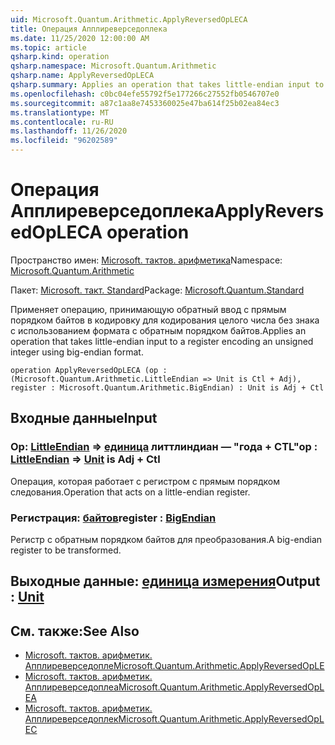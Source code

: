 ```yaml
---
uid: Microsoft.Quantum.Arithmetic.ApplyReversedOpLECA
title: Операция Апплиреверседоплека
ms.date: 11/25/2020 12:00:00 AM
ms.topic: article
qsharp.kind: operation
qsharp.namespace: Microsoft.Quantum.Arithmetic
qsharp.name: ApplyReversedOpLECA
qsharp.summary: Applies an operation that takes little-endian input to a register encoding an unsigned integer using big-endian format.
ms.openlocfilehash: c0bc04efe55792f5e177266c27552fb0546707e0
ms.sourcegitcommit: a87c1aa8e7453360025e47ba614f25b02ea84ec3
ms.translationtype: MT
ms.contentlocale: ru-RU
ms.lasthandoff: 11/26/2020
ms.locfileid: "96202589"
---
```

# <a name="applyreversedopleca-operation"></a><span data-ttu-id="59f91-102">Операция Апплиреверседоплека</span><span class="sxs-lookup"><span data-stu-id="59f91-102">ApplyReversedOpLECA operation</span></span>

<span data-ttu-id="59f91-103">Пространство имен: [Microsoft. тактов. арифметика](xref:Microsoft.Quantum.Arithmetic)</span><span class="sxs-lookup"><span data-stu-id="59f91-103">Namespace: [Microsoft.Quantum.Arithmetic](xref:Microsoft.Quantum.Arithmetic)</span></span>

<span data-ttu-id="59f91-104">Пакет: [Microsoft. такт. Standard](https://nuget.org/packages/Microsoft.Quantum.Standard)</span><span class="sxs-lookup"><span data-stu-id="59f91-104">Package: [Microsoft.Quantum.Standard](https://nuget.org/packages/Microsoft.Quantum.Standard)</span></span>


<span data-ttu-id="59f91-105">Применяет операцию, принимающую обратный ввод с прямым порядком байтов в кодировку для кодирования целого числа без знака с использованием формата с обратным порядком байтов.</span><span class="sxs-lookup"><span data-stu-id="59f91-105">Applies an operation that takes little-endian input to a register encoding an unsigned integer using big-endian format.</span></span>

```qsharp
operation ApplyReversedOpLECA (op : (Microsoft.Quantum.Arithmetic.LittleEndian => Unit is Ctl + Adj), register : Microsoft.Quantum.Arithmetic.BigEndian) : Unit is Adj + Ctl
```


## <a name="input"></a><span data-ttu-id="59f91-106">Входные данные</span><span class="sxs-lookup"><span data-stu-id="59f91-106">Input</span></span>

### <a name="op--littleendian--unit--is-adj--ctl"></a><span data-ttu-id="59f91-107">Op: [LittleEndian](xref:Microsoft.Quantum.Arithmetic.LittleEndian) => [единица](xref:microsoft.quantum.lang-ref.unit) литтлиндиан — "года + CTL"</span><span class="sxs-lookup"><span data-stu-id="59f91-107">op : [LittleEndian](xref:Microsoft.Quantum.Arithmetic.LittleEndian) => [Unit](xref:microsoft.quantum.lang-ref.unit)  is Adj + Ctl</span></span>

<span data-ttu-id="59f91-108">Операция, которая работает с регистром с прямым порядком следования.</span><span class="sxs-lookup"><span data-stu-id="59f91-108">Operation that acts on a little-endian register.</span></span>


### <a name="register--bigendian"></a><span data-ttu-id="59f91-109">Регистрация: [байтов](xref:Microsoft.Quantum.Arithmetic.BigEndian)</span><span class="sxs-lookup"><span data-stu-id="59f91-109">register : [BigEndian](xref:Microsoft.Quantum.Arithmetic.BigEndian)</span></span>

<span data-ttu-id="59f91-110">Регистр с обратным порядком байтов для преобразования.</span><span class="sxs-lookup"><span data-stu-id="59f91-110">A big-endian register to be transformed.</span></span>



## <a name="output--unit"></a><span data-ttu-id="59f91-111">Выходные данные: [единица измерения](xref:microsoft.quantum.lang-ref.unit)</span><span class="sxs-lookup"><span data-stu-id="59f91-111">Output : [Unit](xref:microsoft.quantum.lang-ref.unit)</span></span>



## <a name="see-also"></a><span data-ttu-id="59f91-112">См. также:</span><span class="sxs-lookup"><span data-stu-id="59f91-112">See Also</span></span>

- [<span data-ttu-id="59f91-113">Microsoft. тактов. арифметик. Апплиреверседопле</span><span class="sxs-lookup"><span data-stu-id="59f91-113">Microsoft.Quantum.Arithmetic.ApplyReversedOpLE</span></span>](xref:Microsoft.Quantum.Arithmetic.ApplyReversedOpLE)
- [<span data-ttu-id="59f91-114">Microsoft. тактов. арифметик. Апплиреверседоплеа</span><span class="sxs-lookup"><span data-stu-id="59f91-114">Microsoft.Quantum.Arithmetic.ApplyReversedOpLEA</span></span>](xref:Microsoft.Quantum.Arithmetic.ApplyReversedOpLEA)
- [<span data-ttu-id="59f91-115">Microsoft. тактов. арифметик. Апплиреверседоплек</span><span class="sxs-lookup"><span data-stu-id="59f91-115">Microsoft.Quantum.Arithmetic.ApplyReversedOpLEC</span></span>](xref:Microsoft.Quantum.Arithmetic.ApplyReversedOpLEC)